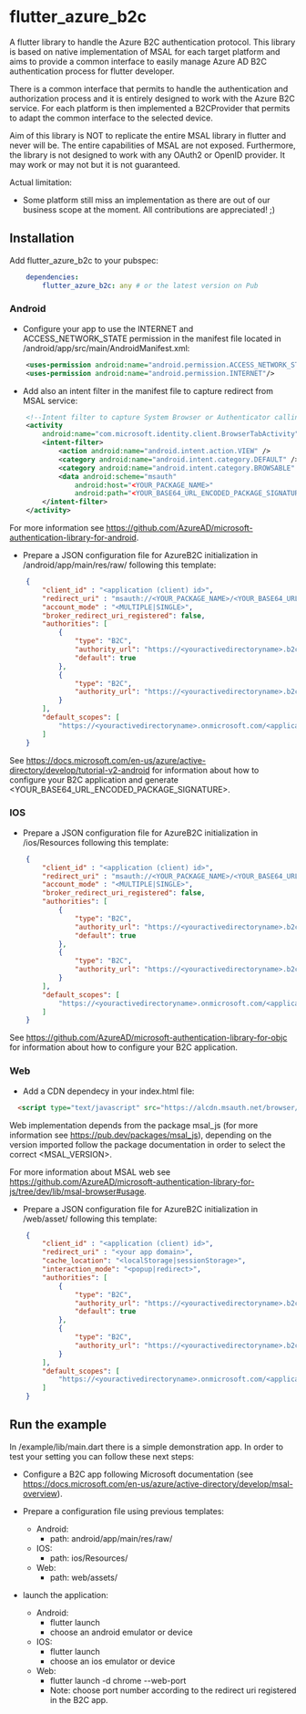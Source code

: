 # flutter_azure_b2c

A flutter library to handle the Azure B2C authentication protocol.
This library is based on native implementation of MSAL for each target platform
and aims to provide a common interface to easily manage Azure AD B2C authentication
process for flutter developer.

There is a common interface that permits to handle the authentication and authorization
process and it is entirely designed to work with the Azure B2C service. For each platform
is then implemented a B2CProvider that permits to adapt the common interface to the selected
device.


Aim of this library is NOT to replicate the entire MSAL library in flutter and never
will be. The entire capabilities of MSAL are not exposed. Furthermore, the library is
not designed to work with any OAuth2 or OpenID provider. It may work or may not but it
is not guaranteed. 

Actual limitation:
* Some platform still miss an implementation as there are out of our business scope
at the moment. All contributions are appreciated! ;)


## Installation

Add flutter_azure_b2c to your pubspec:
```yaml
    dependencies:
        flutter_azure_b2c: any # or the latest version on Pub
```

### Android

* Configure your app to use the INTERNET and ACCESS_NETWORK_STATE permission in the manifest file located in <project root>/android/app/src/main/AndroidManifest.xml:
```xml
    <uses-permission android:name="android.permission.ACCESS_NETWORK_STATE"/>
    <uses-permission android:name="android.permission.INTERNET"/>
```

* Add also an intent filter in the manifest file to capture redirect from MSAL service:
```xml
    <!--Intent filter to capture System Browser or Authenticator calling back to our app after sign-in-->
    <activity
        android:name="com.microsoft.identity.client.BrowserTabActivity">
        <intent-filter>
            <action android:name="android.intent.action.VIEW" />
            <category android:name="android.intent.category.DEFAULT" />
            <category android:name="android.intent.category.BROWSABLE" />
            <data android:scheme="msauth"
                android:host="<YOUR_PACKAGE_NAME>"
                android:path="<YOUR_BASE64_URL_ENCODED_PACKAGE_SIGNATURE>" />
        </intent-filter>
    </activity>
```
For more information see https://github.com/AzureAD/microsoft-authentication-library-for-android.

* Prepare a JSON configuration file for AzureB2C initialization in <project root>/android/app/main/res/raw/ following this template:
```json
    {
        "client_id" : "<application (client) id>",
        "redirect_uri" : "msauth://<YOUR_PACKAGE_NAME>/<YOUR_BASE64_URL_ENCODED_PACKAGE_SIGNATURE>",
        "account_mode" : "<MULTIPLE|SINGLE>",
        "broker_redirect_uri_registered": false,
        "authorities": [
            {
                "type": "B2C",
                "authority_url": "https://<youractivedirectoryname>.b2clogin.com/<youractivedirectoryname>.onmicrosoft.com/<sign_in_up_policy_name>/",
                "default": true
            },
            {
                "type": "B2C",
                "authority_url": "https://<youractivedirectoryname>.b2clogin.com/<youractivedirectoryname>.onmicrosoft.com/<other_policy e.g. reset_pass>/"
            }
        ],
        "default_scopes": [
            "https://<youractivedirectoryname>.onmicrosoft.com/<application (server) id>/<API name>"
        ]
    }
```
See https://docs.microsoft.com/en-us/azure/active-directory/develop/tutorial-v2-android for information about how to configure your B2C application and generate <YOUR_BASE64_URL_ENCODED_PACKAGE_SIGNATURE>.

### IOS

* Prepare a JSON configuration file for AzureB2C initialization in <project root>/ios/Resources following this template:
```json
    {
        "client_id" : "<application (client) id>",
        "redirect_uri" : "msauth://<YOUR_PACKAGE_NAME>/<YOUR_BASE64_URL_ENCODED_PACKAGE_SIGNATURE>",
        "account_mode" : "<MULTIPLE|SINGLE>",
        "broker_redirect_uri_registered": false,
        "authorities": [
            {
                "type": "B2C",
                "authority_url": "https://<youractivedirectoryname>.b2clogin.com/<youractivedirectoryname>.onmicrosoft.com/<sign_in_up_policy_name>/",
                "default": true
            },
            {
                "type": "B2C",
                "authority_url": "https://<youractivedirectoryname>.b2clogin.com/<youractivedirectoryname>.onmicrosoft.com/<other_policy e.g. reset_pass>/"
            }
        ],
        "default_scopes": [
            "https://<youractivedirectoryname>.onmicrosoft.com/<application (server) id>/<API name>"
        ]
    }
```
See https://github.com/AzureAD/microsoft-authentication-library-for-objc for information about how to configure your B2C application.

### Web

* Add a CDN dependecy in your index.html file:
```html
  <script type="text/javascript" src="https://alcdn.msauth.net/browser/<MSAL_VERSION>/js/msal-browser.min.js"></script>
```
Web implementation depends from the package msal_js (for more information see https://pub.dev/packages/msal_js), depending on the version imported follow the package documentation in order to select the correct <MSAL_VERSION>.

For more information about MSAL web see https://github.com/AzureAD/microsoft-authentication-library-for-js/tree/dev/lib/msal-browser#usage.


* Prepare a JSON configuration file for AzureB2C initialization in <project root>/web/asset/ following this template:
```json
    {
        "client_id" : "<application (client) id>",
        "redirect_uri" : "<your app domain>",
        "cache_location": "<localStorage|sessionStorage>",
        "interaction_mode": "<popup|redirect>",
        "authorities": [
            {
                "type": "B2C",
                "authority_url": "https://<youractivedirectoryname>.b2clogin.com/<youractivedirectoryname>.onmicrosoft.com/<sign_in_up_policy_name>/",
                "default": true
            },
            {
                "type": "B2C",
                "authority_url": "https://<youractivedirectoryname>.b2clogin.com/<youractivedirectoryname>.onmicrosoft.com/<other_policy e.g. reset_pass>/"
            }
        ],
        "default_scopes": [
            "https://<youractivedirectoryname>.onmicrosoft.com/<application (server) id>/<API name>"
        ]
    }
```

## Run the example

In <root>/example/lib/main.dart there is a simple demonstration app. In order to test your setting you can follow these next steps:

* Configure a B2C app following Microsoft documentation (see https://docs.microsoft.com/en-us/azure/active-directory/develop/msal-overview).

* Prepare a configuration file using previous templates:
    * Android: 
        * path: android/app/main/res/raw/
    * IOS:
        * path: ios/Resources/
    * Web:
        * path: web/assets/

* launch the application:
    * Android: 
        * flutter launch
        * choose an android emulator or device
    * IOS: 
        * flutter launch
        * choose an ios emulator or device
    * Web:
        * flutter launch -d chrome --web-port <port>
        * Note: choose port number according to the redirect uri registered in the B2C app.




